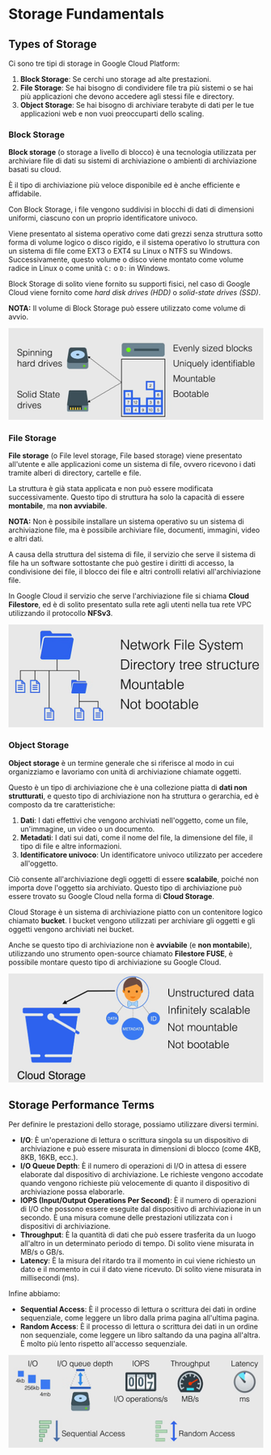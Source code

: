 # Storage Fundamentals

## Types of Storage

Ci sono tre tipi di storage in Google Cloud Platform:

1. **Block Storage**: Se cerchi uno storage ad alte prestazioni.
2. **File Storage**: Se hai bisogno di condividere file tra più sistemi o se hai più applicazioni che devono accedere agli stessi file e directory.
3. **Object Storage**: Se hai bisogno di archiviare terabyte di dati per le tue applicazioni web e non vuoi preoccuparti dello scaling.

### Block Storage

**Block storage** (o storage a livello di blocco) è una tecnologia utilizzata per archiviare file di dati su sistemi di archiviazione o ambienti di archiviazione basati su cloud.

È il tipo di archiviazione più veloce disponibile ed è anche efficiente e affidabile.

Con Block Storage, i file vengono suddivisi in blocchi di dati di dimensioni uniformi, ciascuno con un proprio identificatore univoco.

Viene presentato al sistema operativo come dati grezzi senza struttura sotto forma di volume logico o disco rigido, e il sistema operativo lo struttura con un sistema di file come EXT3 o EXT4 su Linux o NTFS su Windows. Successivamente, questo volume o disco viene montato come volume radice in Linux o come unità `C:` o `D:` in Windows.

Block Storage di solito viene fornito su supporti fisici, nel caso di Google Cloud viene fornito come *hard disk drives (HDD)* o *solid-state drives (SSD)*.

**NOTA:** Il volume di Block Storage può essere utilizzato come volume di avvio.

![Block Storage](../images/09_Storage_Fundamentals_01.png)

### File Storage

**File storage** (o File level storage, File based storage) viene presentato all'utente e alle applicazioni come un sistema di file, ovvero ricevono i dati tramite alberi di directory, cartelle e file.

La struttura è già stata applicata e non può essere modificata successivamente. Questo tipo di struttura ha solo la capacità di essere **montabile**, ma **non avviabile**.

**NOTA:** Non è possibile installare un sistema operativo su un sistema di archiviazione file, ma è possibile archiviare file, documenti, immagini, video e altri dati.

A causa della struttura del sistema di file, il servizio che serve il sistema di file ha un software sottostante che può gestire i diritti di accesso, la condivisione dei file, il blocco dei file e altri controlli relativi all'archiviazione file.

In Google Cloud il servizio che serve l'archiviazione file si chiama **Cloud Filestore**, ed è di solito presentato sulla rete agli utenti nella tua rete VPC utilizzando il protocollo **NFSv3**.

![File Storage](../images/09_Storage_Fundamentals_02.png)

### Object Storage

**Object storage** è un termine generale che si riferisce al modo in cui organizziamo e lavoriamo con unità di archiviazione chiamate oggetti.

Questo è un tipo di archiviazione che è una collezione piatta di **dati non strutturati**, e questo tipo di archiviazione non ha struttura o gerarchia, ed è composto da tre caratteristiche:

1. **Dati**: I dati effettivi che vengono archiviati nell'oggetto, come un file, un'immagine, un video o un documento.
2. **Metadati**: I dati sui dati, come il nome del file, la dimensione del file, il tipo di file e altre informazioni.
3. **Identificatore univoco**: Un identificatore univoco utilizzato per accedere all'oggetto.

Ciò consente all'archiviazione degli oggetti di essere **scalabile**, poiché non importa dove l'oggetto sia archiviato. Questo tipo di archiviazione può essere trovato su Google Cloud nella forma di **Cloud Storage**.

Cloud Storage è un sistema di archiviazione piatto con un contenitore logico chiamato **bucket**. I bucket vengono utilizzati per archiviare gli oggetti e gli oggetti vengono archiviati nei bucket.

Anche se questo tipo di archiviazione non è **avviabile** (e **non montabile**), utilizzando uno strumento open-source chiamato **Filestore FUSE**, è possibile montare questo tipo di archiviazione su Google Cloud.

![Object Storage](../images/09_Storage_Fundamentals_03.png)

## Storage Performance Terms

Per definire le prestazioni dello storage, possiamo utilizzare diversi termini.

- **I/O**: È un'operazione di lettura o scrittura singola su un dispositivo di archiviazione e può essere misurata in dimensioni di blocco (come 4KB, 8KB, 16KB, ecc.).
- **I/O Queue Depth**: È il numero di operazioni di I/O in attesa di essere elaborate dal dispositivo di archiviazione. Le richieste vengono accodate quando vengono richieste più velocemente di quanto il dispositivo di archiviazione possa elaborarle.
- **IOPS (Input/Output Operations Per Second)**: È il numero di operazioni di I/O che possono essere eseguite dal dispositivo di archiviazione in un secondo. È una misura comune delle prestazioni utilizzata con i dispositivi di archiviazione.
- **Throughput**: È la quantità di dati che può essere trasferita da un luogo all'altro in un determinato periodo di tempo. Di solito viene misurata in MB/s o GB/s.
- **Latency**: È la misura del ritardo tra il momento in cui viene richiesto un dato e il momento in cui il dato viene ricevuto. Di solito viene misurata in millisecondi (ms).

Infine abbiamo:

- **Sequential Access**: È il processo di lettura o scrittura dei dati in ordine sequenziale, come leggere un libro dalla prima pagina all'ultima pagina.
- **Random Access**: È il processo di lettura o scrittura dei dati in un ordine non sequenziale, come leggere un libro saltando da una pagina all'altra. È molto più lento rispetto all'accesso sequenziale.

![Storage Performance Terms](../images/09_Storage_Fundamentals_04.png)